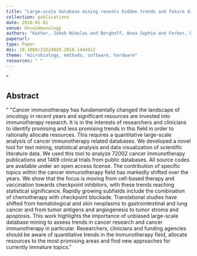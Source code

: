 ```yaml
--- 
title: "Large-scale database mining reveals hidden trends and future directions for cancer immunotherapy"
collection: publications
date: 2018-01-01
venue: Oncoimmunology
authors: "Kather, Jakob Nikolas and Berghoff, Anna Sophie and Ferber, Dyke and Suarez-Carmona, Meggy and Reyes-Aldasoro, Constantino Carlos and Valous, Nektarios A. and Rojas-Moraleda, Rodrigo and Jäger, Dirk and Halama, Niels"
paperurl: 
type: Paper
doi: 10.1080/2162402X.2018.1444412
theme: "microbiology, methods, software, hardware"
resources: " "
--- 
```

"<h2> Abstract </h2>" "Cancer immunotherapy has fundamentally changed the landscape of oncology in recent years and significant resources are invested into immunotherapy research. It is in the interests of researchers and clinicians to identify promising and less promising trends in this field in order to rationally allocate resources. This requires a quantitative large-scale analysis of cancer immunotherapy related databases. We developed a novel tool for text mining, statistical analysis and data visualization of scientific literature data. We used this tool to analyze 72002 cancer immunotherapy publications and 1469 clinical trials from public databases. All source codes are available under an open access license. The contribution of specific topics within the cancer immunotherapy field has markedly shifted over the years. We show that the focus is moving from cell-based therapy and vaccination towards checkpoint inhibitors, with these trends reaching statistical significance. Rapidly growing subfields include the combination of chemotherapy with checkpoint blockade. Translational studies have shifted from hematological and skin neoplasms to gastrointestinal and lung cancer and from tumor antigens and angiogenesis to tumor stroma and apoptosis. This work highlights the importance of unbiased large-scale database mining to assess trends in cancer research and cancer immunotherapy in particular. Researchers, clinicians and funding agencies should be aware of quantitative trends in the immunotherapy field, allocate resources to the most promising areas and find new approaches for currently immature topics."
